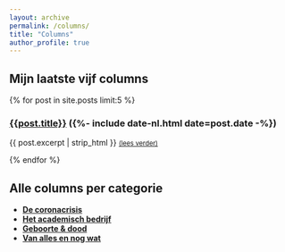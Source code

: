 ```yaml
---
layout: archive
permalink: /columns/
title: "Columns"
author_profile: true
---
```


## Mijn laatste vijf columns

{% for post in site.posts limit:5 %}
<h3><a href="{{post.url}}">{{post.title}}</a> ({%- include date-nl.html date=post.date -%})</h3>

<p>
  {{ post.excerpt | strip_html }}
  <small><a href="{{ post.url | prepend: site.baseurl }}">(lees verder)</a></small>
</p>
{% endfor %}

## Alle columns per categorie

* **[De coronacrisis](/categories/#corona)**
* **[Het academisch bedrijf](/categories/#academisch-bedrijf)**
* **[Geboorte & dood](/categories/#geboorte-dood)**
* **[Van alles en nog wat](/categories/#alles-nogwat)**
